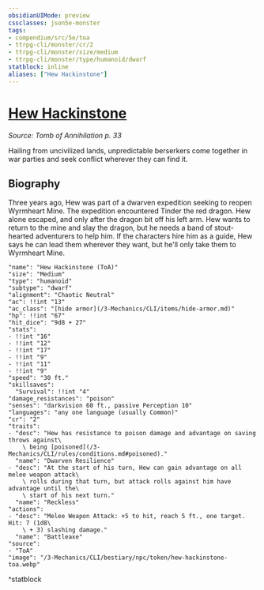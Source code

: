 ```yaml
---
obsidianUIMode: preview
cssclasses: json5e-monster
tags:
- compendium/src/5e/toa
- ttrpg-cli/monster/cr/2
- ttrpg-cli/monster/size/medium
- ttrpg-cli/monster/type/humanoid/dwarf
statblock: inline
aliases: ["Hew Hackinstone"]
---
```

# [Hew Hackinstone](3-Mechanics\CLI\bestiary\npc/hew-hackinstone-toa.md)
*Source: Tomb of Annihilation p. 33*  

Hailing from uncivilized lands, unpredictable berserkers come together in war parties and seek conflict wherever they can find it.

## Biography

Three years ago, Hew was part of a dwarven expedition seeking to reopen Wyrmheart Mine. The expedition encountered Tinder the red dragon. Hew alone escaped, and only after the dragon bit off his left arm. Hew wants to return to the mine and slay the dragon, but he needs a band of stout-hearted adventurers to help him. If the characters hire him as a guide, Hew says he can lead them wherever they want, but he'll only take them to Wyrmheart Mine.

```statblock
"name": "Hew Hackinstone (ToA)"
"size": "Medium"
"type": "humanoid"
"subtype": "dwarf"
"alignment": "Chaotic Neutral"
"ac": !!int "13"
"ac_class": "[hide armor](/3-Mechanics/CLI/items/hide-armor.md)"
"hp": !!int "67"
"hit_dice": "9d8 + 27"
"stats":
- !!int "16"
- !!int "12"
- !!int "17"
- !!int "9"
- !!int "11"
- !!int "9"
"speed": "30 ft."
"skillsaves":
  "Survival": !!int "4"
"damage_resistances": "poison"
"senses": "darkvision 60 ft., passive Perception 10"
"languages": "any one language (usually Common)"
"cr": "2"
"traits":
- "desc": "Hew has resistance to poison damage and advantage on saving throws against\
    \ being [poisoned](/3-Mechanics/CLI/rules/conditions.md#poisoned)."
  "name": "Dwarven Resilience"
- "desc": "At the start of his turn, Hew can gain advantage on all melee weapon attack\
    \ rolls during that turn, but attack rolls against him have advantage until the\
    \ start of his next turn."
  "name": "Reckless"
"actions":
- "desc": "Melee Weapon Attack: +5 to hit, reach 5 ft., one target. Hit: 7 (1d8\
    \ + 3) slashing damage."
  "name": "Battleaxe"
"source":
- "ToA"
"image": "/3-Mechanics/CLI/bestiary/npc/token/hew-hackinstone-toa.webp"
```
^statblock